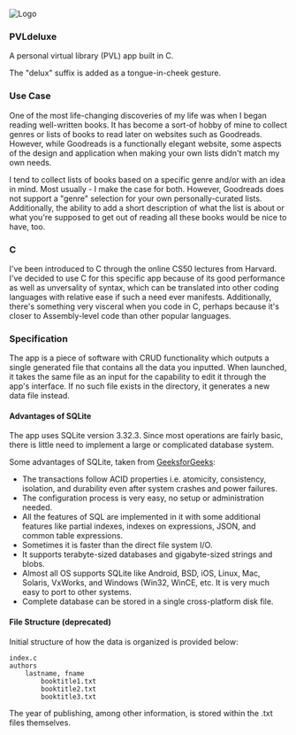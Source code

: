 ![Logo](https://github.com/adamappsdev/PVLdeluxe/blob/master/PVLdeluxe.png)
### PVLdeluxe
A personal virtual library (PVL) app built in C.

The "delux" suffix is added as a tongue-in-cheek gesture.

### Use Case
One of the most life-changing discoveries of my life was when I began reading well-written books. It has become a sort-of hobby of mine to collect genres or lists of books to read later on websites such as Goodreads. However, while Goodreads is a functionally elegant website, some aspects of the design and application when making your own lists didn't match my own needs.

I tend to collect lists of books based on a specific genre and/or with an idea in mind. Most usually - I make the case for both. However, Goodreads does not support a "genre" selection for your own personally-curated lists.
Additionally, the ability to add a short description of what the list is about or what you're supposed to get out of reading all these books would be nice to have, too.

### C
I've been introduced to C through the online CS50 lectures from Harvard. I've decided to use C for this specific app because of its good performance as well as unversality of syntax, which can be translated into other coding languages with relative ease if such a need ever manifests. Additionally, there's something very visceral when you code in C, perhaps because it's closer to Assembly-level code than other popular languages.

### Specification
The app is a piece of software with CRUD functionality which outputs a single generated file that contains all the data you inputted. When launched, it takes the same file as an input for the capability to edit it through the app's interface. If no such file exists in the directory, it generates a new data file instead.

#### Advantages of SQLite
The app uses SQLite version 3.32.3.
Since most operations are fairly basic, there is little need to implement a large or complicated database system.

Some advantages of SQLite, taken from [GeeksforGeeks](https://www.geeksforgeeks.org/introduction-to-sqlite/):

- The transactions follow ACID properties i.e. atomicity, consistency, isolation, and durability even after system crashes and power failures.
- The configuration process is very easy, no setup or administration needed.
- All the features of SQL are implemented in it with some additional features like partial indexes, indexes on expressions, JSON, and common table expressions.
- Sometimes it is faster than the direct file system I/O.
- It supports terabyte-sized databases and gigabyte-sized strings and blobs.
- Almost all OS supports SQLite like Android, BSD, iOS, Linux, Mac, Solaris, VxWorks, and Windows (Win32, WinCE, etc. It is very much easy to port to other systems.
- Complete database can be stored in a single cross-platform disk file.

#### File Structure (deprecated)
Initial structure of how the data is organized is provided below:
```
index.c
authors
    lastname, fname
        booktitle1.txt
        booktitle2.txt
        booktitle3.txt
```
The year of publishing, among other information, is stored within the .txt files themselves.

